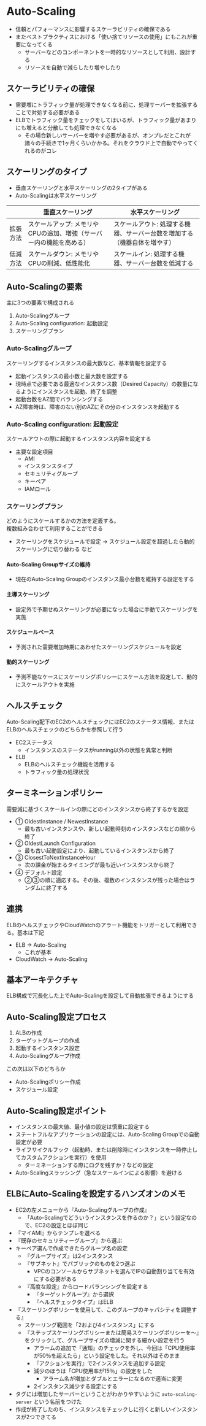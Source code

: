 # Auto-Scaling

- 信頼とパフォーマンスに影響するスケーラビリティの確保である
- またベストプラクティスにおける「使い捨てリソースの使用」にもこれが重要になってくる
  - サーバーなどのコンポーネントを一時的なリソースとして利用、設計する
  - リソースを自動で減らしたり増やしたり

## スケーラビリティの確保

- 需要増にトラフィック量が処理できなくなる前に、処理サーバーを拡張することで対処する必要がある
- ELBでトラフィック量をチェックをしてはいるが、トラフィック量があまりにも増えると分散しても処理できなくなる
  - その場合新しいサーバーを増やす必要があるが、オンプレだとこれが諸々の手続きで1ヶ月くらいかかる。それをクラウド上で自動でやってくれるのがコレ

## スケーリングのタイプ

- 垂直スケーリングと水平スケーリングの2タイプがある
- Auto-Scalingは水平スケーリング

|      | 垂直スケーリング                 | 水平スケーリング                    |
| ---- | ------------------------ | --------------------------- |
| 拡張方法 | スケールアップ: メモリやCPUの追加、増強（サーバー内の機能を高める）   | スケールアウト: 処理する機器、サーバー台数を増加する（機器自体を増やす） |
| 低減方法 | スケールダウン: メモリやCPUの削減、低性能化 | スケールイン: 処理する機器、サーバー台数を低減する  |

## Auto-Scalingの要素

主に3つの要素で構成される

1. Auto-Scalingグループ
2. Auto-Scaling configuration: 起動設定
3. スケーリングプラン

### Auto-Scalingグループ

スケーリングするインスタンスの最大数など、基本情報を設定する

- 起動インスタンスの最小数と最大数を設定する
- 現時点で必要である最適なインスタンス数（Desired Capacity）の数量になるようにインスタンスを起動、終了を調整
- 起動台数をAZ間でバランシングする
- AZ障害時は、障害のない別のAZにその分のインスタンスを起動する

### Auto-Scaling configuration: 起動設定

スケールアウトの際に起動するインスタンス内容を設定する

- 主要な設定項目
  - AMI
  - インスタンスタイプ
  - セキュリティグループ
  - キーペア
  - IAMロール

### スケーリングプラン

どのようにスケールするかの方法を定義する。  
複数組み合わせて利用することができる

- スケーリングをスケジュールで設定 -> スケジュール設定を超過したら動的スケーリングに切り替わる など

#### Auto-Scaling Groupサイズの維持
  
- 現在のAuto-Scaling Groupのインスタンス最小台数を維持する設定をする

#### 主導スケーリング

- 設定外で予期せぬスケーリングが必要になった場合に手動でスケーリングを実施

#### スケジュールベース

- 予測された需要増加時期にあわせたスケーリングスケジュールを設定

#### 動的スケーリング

- 予測不能なケースにスケーリングポリシーにスケール方法を設定して、動的にスケールアウトを実施

## ヘルスチェック

Auto-Scaling配下のEC2のヘルスチェックにはEC2のステータス情報、またはELBのヘルスチェックのどちらかを参照して行う

- EC2ステータス
  - インスタンスのステータスがrunning以外の状態を異常と判断
- ELB
  - ELBのヘルスチェック機能を活用する
  - トラフィック量の処理状況

## ターミネーションポリシー

需要減に基づくスケールインの際にどのインスタンスから終了するかを設定

- ① OldestInstance / NewestInstance
  - 最も古いインスタンスや、新しい起動時刻のインスタンスなどの順から終了
- ② OldestLaunch Configuration
  - 最も古い起動設定により、起動しているインスタンスから終了
- ③ ClosestToNextInstanceHour
  - 次の課金が始まるタイミングが最も近いインスタンスから終了
- ④ デフォルト設定
  - ②③の順に適応する。その後、複数のインスタンスが残った場合はランダムに終了する

## 連携

ELBのヘルスチェックやCloudWatchのアラート機能をトリガーとして利用できる。基本は下記

- ELB -> Auto-Scaling
  - これが基本
- CloudWatch -> Auto-Scaling

## 基本アーキテクチャ

ELB構成で冗長化した上でAuto-Scalingを設定して自動拡張できるようにする

## Auto-Scaling設定プロセス

1. ALBの作成
2. ターゲットグループの作成
3. 起動するインスタンス設定
4. Auto-Scalingグループ作成

この次は以下のどちらか

- Auto-Scalingポリシー作成
- スケジュール設定

## Auto-Scaling設定ポイント

- インスタンスの最大値、最小値の設定は慎重に設定する
- ステートフルなアプリケーションの設定には、Auto-Scaling Groupでの自動設定が必要
- ライフサイクルフック（起動時、または削除時にインスタンスを一時停止してカスタムアクションを実行）を使用
  - ターミネーションする際にログを残すか？などの設定
- Auto-Scalingスラッシング（急なスケールインによる影響）を避ける

## ELBにAuto-Scalingを設定するハンズオンのメモ

- EC2の左メニューから『Auto-Scalingグループの作成』
  - 「Auto-Scalingでどういうインスタンスを作るのか？」という設定なので、EC2の設定とほぼ同じ
- 『マイAMI』からテンプレを選べる
- 『既存のセキュリティーグループ』から選ぶ
- キーペア選んで作成できたらグループ名の設定
  - 『グループサイズ』は2インスタンス
  - 『サブネット』でパブリックのものを2つ選ぶ
    - VPCのコンソールからサブネットを選んでIPの自動割り当てを有効にする必要がある
  - 『高度な設定』からロードバランシングを設定する
    - 『ターゲットグループ』から選択
    - 『ヘルスチェックタイプ』はELB
- 『スケーリングポリシーを使用して、このグループのキャパシティを調整する』
  - スケーリング範囲を「2および4インスタンス」にする
  - 『ステップスケーリングポリシーまたは簡易スケーリングポリシーを〜』をクリックして、グループサイズの増減に関する細かい設定を行う
    - アラームの追加で『通知』のチェックを外し、今回は「CPU使用率が50％を超えたら」という設定をした。それ以外はそのまま
    - 『アクションを実行』で2インスタンスを追加する設定
    - 減少のほうは「CPU使用率が15％」の設定をした
      - アラーム名が増加とダブルとエラーになるので適当に変更
    - 2インスタンス減少する設定にする
- タグには増加したサーバーということがわかりやすいように `auto-scaling-server` という名前をつけた
- 作成が終了したのち、インスタンスをチェックしに行くと新しいインスタンスが2つできてる
